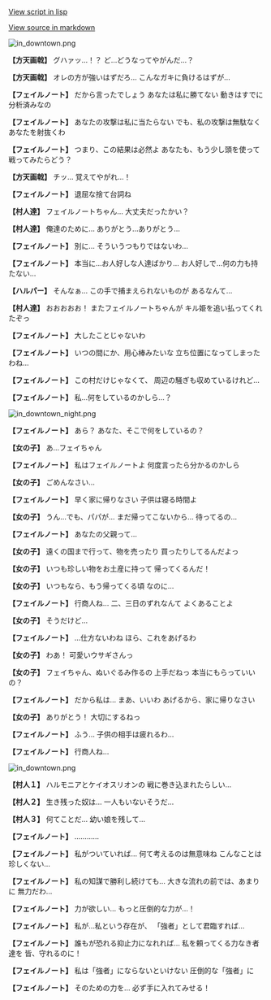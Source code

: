 [View script in lisp](../scripts/210102093.txt)

[View source in markdown](210102093.md)

![in_downtown.png](../images/backgrounds/in_downtown.png)

**【方天画戟】**
グハァッ…！？
ど…どうなってやがんだ…？

**【方天画戟】**
オレの方が強いはずだろ…
こんなガキに負けるはずが…

**【フェイルノート】**
だから言ったでしょう
あなたは私に勝てない
動きはすでに分析済みなの

**【フェイルノート】**
あなたの攻撃は私に当たらない
でも、私の攻撃は無駄なく
あなたを射抜くわ

**【フェイルノート】**
つまり、この結果は必然よ
あなたも、もう少し頭を使って
戦ってみたらどう？

**【方天画戟】**
チッ…
覚えてやがれ…！

**【フェイルノート】**
退屈な捨て台詞ね

**【村人達】**
フェイルノートちゃん…
大丈夫だったかい？

**【村人達】**
俺達のために…
ありがとう…ありがとう…

**【フェイルノート】**
別に…
そういうつもりではないわ…

**【フェイルノート】**
本当に…お人好しな人達ばかり…
お人好しで…何の力も持たない…

**【ハルパー】**
そんなぁ…
この手で捕まえられないものが
あるなんて…

**【村人達】**
おおおおお！
またフェイルノートちゃんが
キル姫を追い払ってくれたぞっ

**【フェイルノート】**
大したことじゃないわ

**【フェイルノート】**
いつの間にか、用心棒みたいな
立ち位置になってしまったわね…

**【フェイルノート】**
この村だけじゃなくて、
周辺の騒ぎも収めているけれど…

**【フェイルノート】**
私…何をしているのかしら…？

![in_downtown_night.png](../images/backgrounds/in_downtown_night.png)

**【フェイルノート】**
あら？
あなた、そこで何をしているの？

**【女の子】**
あ…フェイちゃん

**【フェイルノート】**
私はフェイルノートよ
何度言ったら分かるのかしら

**【女の子】**
ごめんなさい…

**【フェイルノート】**
早く家に帰りなさい
子供は寝る時間よ

**【女の子】**
うん…でも、パパが…
まだ帰ってこないから…
待ってるの…

**【フェイルノート】**
あなたの父親って…

**【女の子】**
遠くの国まで行って、物を売ったり
買ったりしてるんだよっ

**【女の子】**
いつも珍しい物をお土産に持って
帰ってくるんだ！

**【女の子】**
いつもなら、もう帰ってくる頃
なのに…

**【フェイルノート】**
行商人ね…
二、三日のずれなんて
よくあることよ

**【女の子】**
そうだけど…

**【フェイルノート】**
…仕方ないわね
ほら、これをあげるわ

**【女の子】**
わあ！
可愛いウサギさんっ

**【女の子】**
フェイちゃん、ぬいぐるみ作るの
上手だねっ
本当にもらっていいの？

**【フェイルノート】**
だから私は…
まあ、いいわ
あげるから、家に帰りなさい

**【女の子】**
ありがとう！
大切にするねっ

**【フェイルノート】**
ふう…
子供の相手は疲れるわ…

**【フェイルノート】**
行商人ね…

![in_downtown.png](../images/backgrounds/in_downtown.png)

**【村人１】**
ハルモニアとケイオスリオンの
戦に巻き込まれたらしい…

**【村人２】**
生き残った奴は…
一人もいないそうだ…

**【村人３】**
何てことだ…
幼い娘を残して…

**【フェイルノート】**
…………

**【フェイルノート】**
私がついていれば…
何て考えるのは無意味ね
こんなことは珍しくない…

**【フェイルノート】**
私の知謀で勝利し続けても…
大きな流れの前では、あまりに
無力だわ…

**【フェイルノート】**
力が欲しい…
もっと圧倒的な力が…！

**【フェイルノート】**
私が…私という存在が、
「強者」として君臨すれば…

**【フェイルノート】**
誰もが恐れる抑止力になれれば…
私を頼ってくる力なき者達を
皆、守れるのに！

**【フェイルノート】**
私は「強者」にならないといけない
圧倒的な「強者」に

**【フェイルノート】**
そのための力を…
必ず手に入れてみせる！